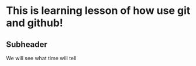 # This is learning lesson of how use git and github!

## Subheader

We will see what time will tell

